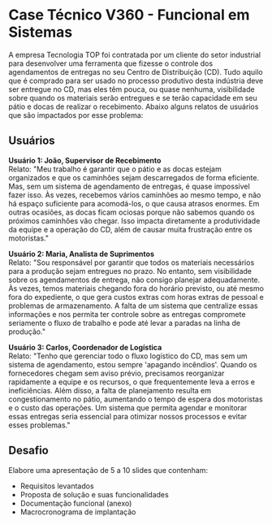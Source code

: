 # Case Técnico V360 - Funcional em Sistemas

A empresa Tecnologia TOP foi contratada por um cliente do setor industrial para desenvolver uma ferramenta que fizesse o controle dos agendamentos de entregas no seu Centro de Distribuição (CD). Tudo aquilo que é comprado para ser usado no processo produtivo desta indústria deve ser entregue no CD, mas eles têm pouca, ou quase nenhuma, visibilidade sobre quando os materiais serão entregues e se terão capacidade em seu pátio e docas de realizar o recebimento.
Abaixo alguns relatos de usuários que são impactados por esse problema:

## Usuários 

**Usuário 1: João, Supervisor de Recebimento**<br>
Relato: "Meu trabalho é garantir que o pátio e as docas estejam organizados e que os caminhões sejam descarregados de forma eficiente. Mas, sem um sistema de agendamento de entregas, é quase impossível fazer isso. Às vezes, recebemos vários caminhões ao mesmo tempo, e não há espaço suficiente para acomodá-los, o que causa atrasos enormes. Em outras ocasiões, as docas ficam ociosas porque não sabemos quando os próximos caminhões vão chegar. Isso impacta diretamente a produtividade da equipe e a operação do CD, além de causar muita frustração entre os motoristas."

**Usuário 2: Maria, Analista de Suprimentos**<br>
Relato: "Sou responsável por garantir que todos os materiais necessários para a produção sejam entregues no prazo. No entanto, sem visibilidade sobre os agendamentos de entrega, não consigo planejar adequadamente. Às vezes, temos materiais chegando fora do horário previsto, ou até mesmo fora do expediente, o que gera custos extras com horas extras de pessoal e problemas de armazenamento. A falta de um sistema que centralize essas informações e nos permita ter controle sobre as entregas compromete seriamente o fluxo de trabalho e pode até levar a paradas na linha de produção."

**Usuário 3: Carlos, Coordenador de Logística** <br>
Relato: "Tenho que gerenciar todo o fluxo logístico do CD, mas sem um sistema de agendamento, estou sempre 'apagando incêndios'. Quando os fornecedores chegam sem aviso prévio, precisamos reorganizar rapidamente a equipe e os recursos, o que frequentemente leva a erros e ineficiências. Além disso, a falta de planejamento resulta em congestionamento no pátio, aumentando o tempo de espera dos motoristas e o custo das operações. Um sistema que permita agendar e monitorar essas entregas seria essencial para otimizar nossos processos e evitar esses problemas."

## Desafio 
Elabore uma apresentação de 5 a 10 slides que contenham:

- Requisitos levantados
- Proposta de solução e suas funcionalidades
- Documentação funcional (anexo)
- Macrocronograma de implantação
